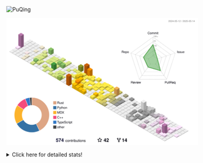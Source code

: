 ![PuQing](https://user-images.githubusercontent.com/27223114/171565019-9a56fae6-b08b-421f-99db-7e830da42371.png)

![](./profile-3d-contrib/profile-season-animate.svg)

<details>
<summary>Click here for detailed stats!</summary>

<!--START_SECTION:waka-->
![Lines of code](https://img.shields.io/badge/From%20Hello%20World%20I%27ve%20Written-2.0%20million%20lines%20of%20code-blue)

**🐱 My GitHub Data** 

> 📦 442.6 kB Used in GitHub's Storage 
 > 
> 🏆 177 Contributions in the Year 2025
 > 
> 🚫 Not Opted to Hire
 > 
> 📜 33 Public Repositories 
 > 
> 🔑 34 Private Repositories 
 > 
**I'm an Early 🐤** 

```text
🌞 Morning                825 commits         ██░░░░░░░░░░░░░░░░░░░░░░░   09.52 % 
🌆 Daytime                3696 commits        ███████████░░░░░░░░░░░░░░   42.66 % 
🌃 Evening                1977 commits        ██████░░░░░░░░░░░░░░░░░░░   22.82 % 
🌙 Night                  2166 commits        ██████░░░░░░░░░░░░░░░░░░░   25.00 % 
```


📊 **This Week I Spent My Time On** 

```text
💬 Programming Languages: 
Other                    24 hrs 34 mins      ██████████████░░░░░░░░░░░   54.83 % 
Python                   9 hrs 44 mins       █████░░░░░░░░░░░░░░░░░░░░   21.74 % 
Swift                    4 hrs 49 mins       ███░░░░░░░░░░░░░░░░░░░░░░   10.78 % 
Org                      2 hrs 8 mins        █░░░░░░░░░░░░░░░░░░░░░░░░   04.79 % 
Markdown                 1 hr 21 mins        █░░░░░░░░░░░░░░░░░░░░░░░░   03.02 % 

🔥 Editors: 
Arc                      20 hrs 24 mins      ███████████░░░░░░░░░░░░░░   45.52 % 
VS Code                  10 hrs 56 mins      ██████░░░░░░░░░░░░░░░░░░░   24.40 % 
Xcode                    4 hrs 47 mins       ███░░░░░░░░░░░░░░░░░░░░░░   10.68 % 
Telegram                 3 hrs 20 mins       ██░░░░░░░░░░░░░░░░░░░░░░░   07.44 % 
Ghostty                  2 hrs 50 mins       ██░░░░░░░░░░░░░░░░░░░░░░░   06.33 % 

💻 Operating System: 
Mac                      34 hrs 12 mins      ███████████████████░░░░░░   76.32 % 
Linux                    7 hrs 30 mins       ████░░░░░░░░░░░░░░░░░░░░░   16.74 % 
WSL                      3 hrs 6 mins        ██░░░░░░░░░░░░░░░░░░░░░░░   06.95 % 
```


<!--END_SECTION:waka-->
</details>
